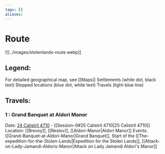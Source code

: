 ```yaml
---
tags: []
aliases:
---
```

# Route
![[../images/stolenlands-route.webp]]
## Legend: 
For detailed geographical map, see [[Maps]]
Settlements (white dot, black text)
Stopped locations (blue dot, white text)
Travels (light-blue line)

## Travels:
### 1 : Grand Banquet at Aldori Manor
Date:        [24 Calistril 4710](Session-0.md#24%20Calistril%204710) - [[Session-0#25 Calistril 4710|25 Calistril 4710]]
Location:   [[Brevoy]], [[Restov]], [[Aldori-Manor|Aldori Manor]]
Events:     [[Grand-Banquet-at-Aldori-Manor|Grand Banquet]], Start of the [[The-expedition-for-the-Stolen-Lands|Expedition for the Stolen Lands]], [[Attack-on-Lady-Jamandi-Aldoris-Manor|Attack on Lady Jamandi Aldori's Manor]]
